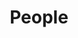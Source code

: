 ---
layout: profiles
permalink: /people/
title: People
description: (Faculty) Members of the UCSD NLP Group
nav: true
nav_order: 2

profiles:
  # if you want to include more than one profile, just replicate the following block
  # and create one content file for each profile inside _pages/
  - align: right
    image: raj3.jpg
    content: about_raj.md
    image_circular: true # crops the image to make it circular
    more_info: >
      <p>CSE 4134</p>
  - align: left
    image: lianhui.jpg
    content: about_lianhui.md
    image_circular: true # crops the image to make it circular
    more_info: >
      <p>CSE</p>
  - align: right
    image: alex.jpg
    content: about_alex.md
    image_circular: true # crops the image to make it circular
    more_info: >
      <p>CSE</p>
  - align: left
    image: ndapa.jpg
    content: about_ndapa.md
    image_circular: true # crops the image to make it circular
    more_info: >
      <p>CSE 4108</p>
  - align: right
    image: zhiting.jpg
    content: about_zhiting.md
    image_circular: true # crops the image to make it circular
    more_info: >
      <p>HDSI 442</p>
  - align: left
    image: julian.jpg
    content: about_julian.md
    image_circular: true # crops the image to make it circular
    more_info: >
      <p>CSE 4102</p>
  - align: right
    image: taylor.jpg
    content: about_taylor.md
    image_circular: true # crops the image to make it circular
    more_info: >
      <p>CSE</p>
  - align: left
    image: jingbo.jpg
    content: about_jingbo.md
    image_circular: true # crops the image to make it circular
    more_info: >
      <p> CSE 4104 / SDSC 211E</p>
---